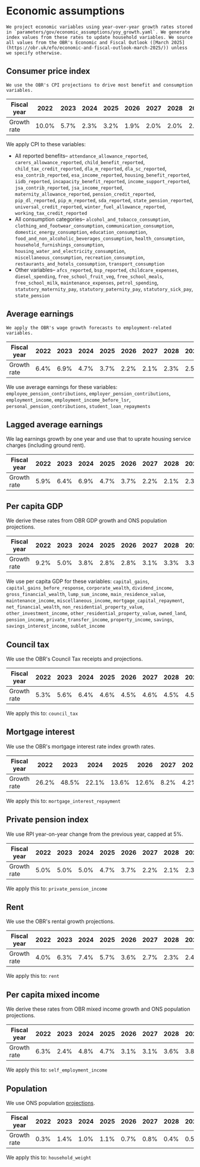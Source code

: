 # Economic assumptions

```{note}
We project economic variables using year-over-year growth rates stored in `parameters/gov/economic_assumptions/yoy_growth.yaml`. We generate index values from these rates to update household variables. We source all values from the OBR's Economic and Fiscal Outlook ([March 2025](https://obr.uk/efo/economic-and-fiscal-outlook-march-2025/)) unless we specify otherwise.
```

## Consumer price index

```{important}
We use the OBR's CPI projections to drive most benefit and consumption variables.
```

| Fiscal year | 2022 | 2023 | 2024 | 2025 | 2026 | 2027 | 2028 | 2029 |
|-------------|------|------|------|------|------|------|------|------|
| Growth rate | 10.0% | 5.7% | 2.3% | 3.2% | 1.9% | 2.0% | 2.0% | 2.0% |

We apply CPI to these variables:
- All reported benefits– `attendance_allowance_reported`, `carers_allowance_reported`, `child_benefit_reported`, `child_tax_credit_reported`, `dla_m_reported`, `dla_sc_reported`, `esa_contrib_reported`, `esa_income_reported`, `housing_benefit_reported`, `iidb_reported`, `incapacity_benefit_reported`, `income_support_reported`, `jsa_contrib_reported`, `jsa_income_reported`, `maternity_allowance_reported`, `pension_credit_reported`, `pip_dl_reported`, `pip_m_reported`, `sda_reported`, `state_pension_reported`, `universal_credit_reported`, `winter_fuel_allowance_reported`, `working_tax_credit_reported`
- All consumption categories– `alcohol_and_tobacco_consumption`, `clothing_and_footwear_consumption`, `communication_consumption`, `domestic_energy_consumption`, `education_consumption`, `food_and_non_alcoholic_beverages_consumption`, `health_consumption`, `household_furnishings_consumption`, `housing_water_and_electricity_consumption`, `miscellaneous_consumption`, `recreation_consumption`, `restaurants_and_hotels_consumption`, `transport_consumption`
- Other variables– `afcs_reported`, `bsp_reported`, `childcare_expenses`, `diesel_spending`, `free_school_fruit_veg`, `free_school_meals`, `free_school_milk`, `maintenance_expenses`, `petrol_spending`, `statutory_maternity_pay`, `statutory_paternity_pay`, `statutory_sick_pay`, `state_pension`

## Average earnings

```{note}
We apply the OBR's wage growth forecasts to employment-related variables.
```

| Fiscal year | 2022 | 2023 | 2024 | 2025 | 2026 | 2027 | 2028 | 2029 |
|-------------|------|------|------|------|------|------|------|------|
| Growth rate | 6.4% | 6.9% | 4.7% | 3.7% | 2.2% | 2.1% | 2.3% | 2.5% |

We use average earnings for these variables: `employee_pension_contributions`, `employer_pension_contributions`, `employment_income`, `employment_income_before_lsr`, `personal_pension_contributions`, `student_loan_repayments`

## Lagged average earnings

We lag earnings growth by one year and use that to uprate housing service charges (including ground rent).

| Fiscal year | 2022 | 2023 | 2024 | 2025 | 2026 | 2027 | 2028 | 2029 |
|-------------|------|------|------|------|------|------|------|------|
| Growth rate | 5.9% | 6.4% | 6.9% | 4.7% | 3.7% | 2.2% | 2.1% | 2.3% |

## Per capita GDP

We derive these rates from OBR GDP growth and ONS population projections.

| Fiscal year | 2022 | 2023 | 2024 | 2025 | 2026 | 2027 | 2028 | 2029 |
|-------------|------|------|------|------|------|------|------|------|
| Growth rate | 9.2% | 5.0% | 3.8% | 2.8% | 2.8% | 3.1% | 3.3% | 3.3% |

We use per capita GDP for these variables: `capital_gains`, `capital_gains_before_response`, `corporate_wealth`, `dividend_income`, `gross_financial_wealth`, `lump_sum_income`, `main_residence_value`, `maintenance_income`, `miscellaneous_income`, `mortgage_capital_repayment`, `net_financial_wealth`, `non_residential_property_value`, `other_investment_income`, `other_residential_property_value`, `owned_land`, `pension_income`, `private_transfer_income`, `property_income`, `savings`, `savings_interest_income`, `sublet_income`

## Council tax

We use the OBR's Council Tax receipts and projections.

| Fiscal year | 2022 | 2023 | 2024 | 2025 | 2026 | 2027 | 2028 | 2029 |
|-------------|------|------|------|------|------|------|------|------|
| Growth rate | 5.3% | 5.6% | 6.4% | 4.6% | 4.5% | 4.6% | 4.5% | 4.5% |

We apply this to: `council_tax`

## Mortgage interest

We use the OBR's mortgage interest rate index growth rates.

| Fiscal year | 2022 | 2023 | 2024 | 2025 | 2026 | 2027 | 2028 | 2029 |
|-------------|------|------|------|------|------|------|------|------|
| Growth rate | 26.2% | 48.5% | 22.1% | 13.6% | 12.6% | 8.2% | 4.2% | 4.7% |

We apply this to: `mortgage_interest_repayment`

## Private pension index

We use RPI year-on-year change from the previous year, capped at 5%.

| Fiscal year | 2022 | 2023 | 2024 | 2025 | 2026 | 2027 | 2028 | 2029 |
|-------------|------|------|------|------|------|------|------|------|
| Growth rate | 5.0% | 5.0% | 5.0% | 4.7% | 3.7% | 2.2% | 2.1% | 2.3% |

We apply this to: `private_pension_income`

## Rent

We use the OBR's rental growth projections.

| Fiscal year | 2022 | 2023 | 2024 | 2025 | 2026 | 2027 | 2028 | 2029 |
|-------------|------|------|------|------|------|------|------|------|
| Growth rate | 4.0% | 6.3% | 7.4% | 5.7% | 3.6% | 2.7% | 2.3% | 2.4% |

We apply this to: `rent`

## Per capita mixed income

We derive these rates from OBR mixed income growth and ONS population projections.

| Fiscal year | 2022 | 2023 | 2024 | 2025 | 2026 | 2027 | 2028 | 2029 |
|-------------|------|------|------|------|------|------|------|------|
| Growth rate | 6.3% | 2.4% | 4.8% | 4.7% | 3.1% | 3.1% | 3.6% | 3.8% |

We apply this to: `self_employment_income`

## Population

We use ONS population [projections](https://www.ons.gov.uk/peoplepopulationandcommunity/populationandmigration/populationprojections/bulletins/nationalpopulationprojections/2022based).

| Fiscal year | 2022 | 2023 | 2024 | 2025 | 2026 | 2027 | 2028 | 2029 |
|-------------|------|------|------|------|------|------|------|------|
| Growth rate | 0.3% | 1.4% | 1.0% | 1.1% | 0.7% | 0.8% | 0.4% | 0.5% |

We apply this to: `household_weight`